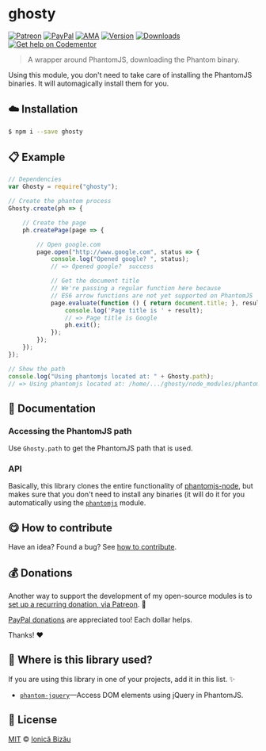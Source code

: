 
# ghosty

 [![Patreon](https://img.shields.io/badge/Support%20me%20on-Patreon-%23e6461a.svg)][paypal-donations] [![PayPal](https://img.shields.io/badge/%24-paypal-f39c12.svg)][paypal-donations] [![AMA](https://img.shields.io/badge/ask%20me-anything-1abc9c.svg)](https://github.com/IonicaBizau/ama) [![Version](https://img.shields.io/npm/v/ghosty.svg)](https://www.npmjs.com/package/ghosty) [![Downloads](https://img.shields.io/npm/dt/ghosty.svg)](https://www.npmjs.com/package/ghosty) [![Get help on Codementor](https://cdn.codementor.io/badges/get_help_github.svg)](https://www.codementor.io/johnnyb?utm_source=github&utm_medium=button&utm_term=johnnyb&utm_campaign=github)

> A wrapper around PhantomJS, downloading the Phantom binary.

Using this module, you don't need to take care of installing the PhantomJS binaries. It will automagically install them for you.

## :cloud: Installation

```sh
$ npm i --save ghosty
```


## :clipboard: Example



```js
// Dependencies
var Ghosty = require("ghosty");

// Create the phantom process
Ghosty.create(ph => {

    // Create the page
    ph.createPage(page => {

        // Open google.com
        page.open("http://www.google.com", status => {
            console.log("Opened google? ", status);
            // => Opened google?  success

            // Get the document title
            // We're passing a regular function here because
            // ES6 arrow functions are not yet supported on PhantomJS
            page.evaluate(function () { return document.title; }, result => {
                console.log('Page title is ' + result);
                // => Page title is Google
                ph.exit();
            });
        });
    });
});

// Show the path
console.log("Using phantomjs located at: " + Ghosty.path);
// => Using phantomjs located at: /home/.../ghosty/node_modules/phantomjs/lib/phantom/bin/phantomjs
```

## :memo: Documentation

### Accessing the PhantomJS path

Use `Ghosty.path` to get the PhantomJS path that is used.

### API

Basically, this library clones the entire functionality of
[phantomjs-node](https://github.com/sgentle/phantomjs-node),
but makes sure that you don't need to install any binaries
(it will do it for you automatically using the
[`phantomjs`](https://github.com/Medium/phantomjs) module.


## :yum: How to contribute
Have an idea? Found a bug? See [how to contribute][contributing].

## :moneybag: Donations

Another way to support the development of my open-source modules is
to [set up a recurring donation, via Patreon][patreon]. :rocket:

[PayPal donations][paypal-donations] are appreciated too! Each dollar helps.

Thanks! :heart:

## :dizzy: Where is this library used?
If you are using this library in one of your projects, add it in this list. :sparkles:


 - [`phantom-jquery`](https://github.com/IonicaBizau/phantom-jquery#readme)—Access DOM elements using jQuery in PhantomJS.

## :scroll: License

[MIT][license] © [Ionică Bizău][website]

[patreon]: https://www.patreon.com/ionicabizau
[paypal-donations]: https://www.paypal.com/cgi-bin/webscr?cmd=_s-xclick&hosted_button_id=RVXDDLKKLQRJW
[donate-now]: http://i.imgur.com/6cMbHOC.png

[license]: http://showalicense.com/?fullname=Ionic%C4%83%20Biz%C4%83u%20%3Cbizauionica%40gmail.com%3E%20(http%3A%2F%2Fionicabizau.net)&year=2015#license-mit
[website]: http://ionicabizau.net
[contributing]: /CONTRIBUTING.md
[docs]: /DOCUMENTATION.md
